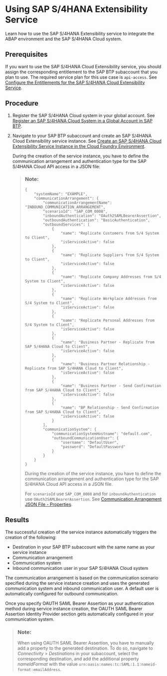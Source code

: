 <!-- loioc0f0b6668e4145efa22ab087465fe38f -->

# Using SAP S/4HANA Extensibility Service

Learn how to use the SAP S/4HANA Extensibility service to integrate the ABAP environment and the SAP S/4HANA Cloud system.



<a name="loioc0f0b6668e4145efa22ab087465fe38f__prereq_rpp_kxp_ssb"/>

## Prerequisites

If you want to use the SAP S/4HANA Cloud Extensibility service, you should assign the corresponding entitlement to the SAP BTP subaccount that you plan to use. The required service plan for this use case is `api-access`. See [Configure the Entitlements for the SAP S/4HANA Cloud Extensibility Service](https://help.sap.com/products/BTP/65de2977205c403bbc107264b8eccf4b/65ad330d11ac49a196948aa8db6470fb.html?version=Cloud).



## Procedure

1.  Register the SAP S/4HANA Cloud system in your global account. See [Register an SAP S/4HANA Cloud System in a Global Account in SAP BTP](https://help.sap.com/products/BTP/65de2977205c403bbc107264b8eccf4b/28171b629f3549af8c1d66d7c8de5e18.html?version=Cloud).

2.  Navigate to your SAP BTP subaccount and create an SAP S/4HANA Cloud Extensibility service instance. See [Create an SAP S/4HANA Cloud Extensibility Service Instance in the Cloud Foundry Environment](https://help.sap.com/products/BTP/65de2977205c403bbc107264b8eccf4b/d866cf6d012e450d9643356d031067eb.html).

    During the creation of the service instance, you have to define the communication arrangement and authentication type for the SAP S/4HANA Cloud API access in a JSON file:

    > ### Note:  
    > ```
    > {
    >     "systemName": "EXAMPLE",
    >     "communicationArrangement": {
    >         "communicationArrangementName": "INBOUND_COMMUNICATION_ARRANGEMENT",
    >         "scenarioId": "SAP_COM_0008",
    >         "inboundAuthentication": "OAuth2SAMLBearerAssertion",
    >         "outboundAuthentication": "BasicAuthentication",
    >         "outboundServices": [
    >             {
    >                 "name": "Replicate Customers from S/4 System to Client",
    >                 "isServiceActive": false
    >             },
    >             {
    >                 "name": "Replicate Suppliers from S/4 System to Client",
    >                 "isServiceActive": false
    >             },
    >             {
    >                 "name": "Replicate Company Addresses from S/4 System to Client",
    >                 "isServiceActive": false
    >             },
    >             {
    >                 "name": "Replicate Workplace Addresses from S/4 System to Client",
    >                 "isServiceActive": false
    >             },
    >             {
    >                 "name": "Replicate Personal Addresses from S/4 System to Client",
    >                 "isServiceActive": false
    >             },
    >             {
    >                 "name": "Business Partner - Replicate from SAP S/4HANA Cloud to Client",
    >                 "isServiceActive": false
    >             },
    >             {
    >                 "name": "Business Partner Relationship - Replicate from SAP S/4HANA Cloud to Client",
    >                 "isServiceActive": false
    >             },
    >             {
    >                 "name": "Business Partner - Send Confirmation from SAP S/4HANA Cloud to Client",
    >                 "isServiceActive": false
    >             },
    >             {
    >                 "name": "BP Relationship - Send Confirmation from SAP S/4HANA Cloud to Client",
    >                 "isServiceActive": false
    >             }
    >         ],
    >         "communicationSystem": {
    >             "communicationSystemHostname": "default.com",
    >             "outboundCommunicationUser": {
    >                 "username": "DefaultUser",
    >                 "password": "DefaultPassword"
    >             }
    >         }
    >     }
    > }
    > ```
    > 
    > During the creation of the service instance, you have to define the communication arrangement and authentication type for the SAP S/4HANA Cloud API access in a JSON file.
    > 
    > For `scenarioId` use `SAP_COM_0008` and for `inboundAuthentication` use `OAuth2SAMLBearerAssertion`. See [Communication Arrangement JSON File - Properties](https://help.sap.com/products/BTP/65de2977205c403bbc107264b8eccf4b/553a4c6b98be4c1ba7d1dfa0e9df8669.html?version=Cloud).




<a name="loioc0f0b6668e4145efa22ab087465fe38f__result_dzc_kgr_qsb"/>

## Results

The successful creation of the service instance automatically triggers the creation of the following:

-   Destination in your SAP BTP subaccount with the same name as your service instance
-   Communication arrangement
-   Communication system
-   Inbound communication user in your SAP S/4HANA Cloud system

The communication arrangement is based on the communication scenario specified during the service instance creation and uses the generated communication system and inbound communication user. A default user is automatically configured for outbound communication.

Once you specify OAUTH SAML Bearer Assertion as your authentication method during service instance creation, the OAUTH SAML Bearer Assertion Identity Provider section gets automatically configured in your communication system.

> ### Note:  
> When using OAUTH SAML Bearer Assertion, you have to manually add a property to the generated destination. To do so, navigate to *Connectivity* \> *Destinations* in your subaccount, select the corresponding destination, and add the additional property *nameIdFormat* with the value `urn:oasis:names:tc:SAML:1.1:nameid-format:emailAddress`.

